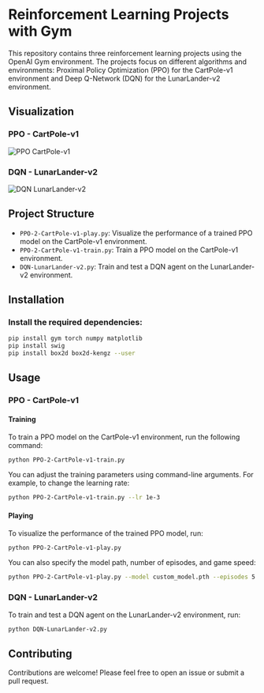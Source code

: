 # Reinforcement Learning Projects with Gym

This repository contains three reinforcement learning projects using the OpenAI Gym environment. The projects focus on different algorithms and environments: Proximal Policy Optimization (PPO) for the CartPole-v1 environment and Deep Q-Network (DQN) for the LunarLander-v2 environment. 

## Visualization
### PPO - CartPole-v1
![PPO CartPole-v1](image/PPO-CartPole-v1.gif)

### DQN - LunarLander-v2
![DQN LunarLander-v2](image/DQN-LunarLander-v2.gif)

## Project Structure
- `PPO-2-CartPole-v1-play.py`: Visualize the performance of a trained PPO model on the CartPole-v1 environment.
- `PPO-2-CartPole-v1-train.py`: Train a PPO model on the CartPole-v1 environment.
- `DQN-LunarLander-v2.py`: Train and test a DQN agent on the LunarLander-v2 environment.

## Installation
### Install the required dependencies:
```bash
pip install gym torch numpy matplotlib
pip install swig
pip install box2d box2d-kengz --user
```

## Usage

### PPO - CartPole-v1
#### Training
To train a PPO model on the CartPole-v1 environment, run the following command:
```bash
python PPO-2-CartPole-v1-train.py
```
You can adjust the training parameters using command-line arguments. For example, to change the learning rate:
```bash
python PPO-2-CartPole-v1-train.py --lr 1e-3
```

#### Playing
To visualize the performance of the trained PPO model, run:
```bash
python PPO-2-CartPole-v1-play.py
```
You can also specify the model path, number of episodes, and game speed:
```bash
python PPO-2-CartPole-v1-play.py --model custom_model.pth --episodes 5 --speed 2.0
```

### DQN - LunarLander-v2
To train and test a DQN agent on the LunarLander-v2 environment, run:
```bash
python DQN-LunarLander-v2.py
```

## Contributing
Contributions are welcome! Please feel free to open an issue or submit a pull request.
